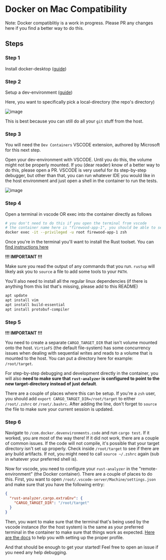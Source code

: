# Docker on Mac Compatibility

Note:
Docker compatiblitiy is a work in progress. Please PR any changes here if you find a better way to do this.

## Steps

### Step 1

Install docker-desktop ([guide](https://docs.docker.com/desktop/install/mac-install/))

### Step 2

Setup a dev-environment ([guide](https://docs.docker.com/desktop/dev-environments/set-up/#set-up-a-dev-environment))

Here, you want to specifically pick a local-directory (the repo's directory)

![image](https://github.com/ava-labs/firewood/assets/3286504/83d6b66d-19e3-4b59-bc73-f67cf68d7329)

This is best because you can still do all your `git` stuff from the host.

### Step 3

You will need the `Dev Containers` VSCODE extension, authored by Microsoft for this next step.

Open your dev-environment with VSCODE. Until you do this, the volume might not be properly mounted. If you (dear reader) know of a better way to do this, please open a PR. VSCODE is very useful for its step-by-step debugger, but other than that, you can run whatever IDE you would like in the host environment and just open a shell in the container to run the tests.

![image](https://github.com/ava-labs/firewood/assets/3286504/88c981cb-42b9-4b99-acec-fbca31cca652)

### Step 4

Open a terminal in vscode OR exec into the container directly as follows

```sh
# you don't need to do this if you open the terminal from vscode
# the container name here is "firewood-app-1", you should be able to see this in docker-desktop
docker exec -it --privileged -u root firewood-app-1 zsh
```

Once you're in the terminal you'll want to install the Rust toolset. You can [find instructions here](https://rustup.rs/)

**!!! IMPORTANT !!!**

Make sure you read the output of any commands that you run. `rustup` will likely ask you to `source` a file to add some tools to your `PATH`.

You'll also need to install all the regular linux dependencies (if there is anything from this list that's missing, please add to this README)

```sh
apt update
apt install vim
apt install build-essential
apt install protobuf-compiler
```

### Step 5

**!!! IMPORTANT !!!**

You need to create a separate `CARGO_TARGET_DIR` that isn't volume mounted onto the host. `VirtioFS` (the default file-system) has some concurrency issues when dealing with sequential writes and reads to a volume that is mounted to the host. You can put a directory here for example: `/root/target`.

For step-by-step debugging and development directly in the container, you will also **need to make sure that `rust-analyzer` is configured to point to the new target-directory instead of just default**.

There are a couple of places where this can be setup. If you're a `zsh` user, you should add `export CARGO_TARGET_DIR=/root/target` to either `/root/.zshrc` or `/root/.bashrc`.
After adding the line, don't forget to `source` the file to make sure your current session is updated.

### Step 6

Navigate to `/com.docker.devenvironments.code` and run `cargo test`. If it worked, you are most of the way there! If it did not work, there are a couple of common issues. If the code will not compile, it's possible that your target directory isn't set up properly. Check inside `/root/target` to see if there are any build artifacts. If not, you might need to call `source ~/.zshrc` again (sub in whatever your preferred shell is).

Now for vscode, you need to configure your `rust-analyzer` in the "remote-environment" (the Docker container). There are a couple of places to do this. First, you want to open `/root/.vscode-server/Machine/settings.json` and make sure that you have the following entry:

```json
{
  "rust-analyzer.cargo.extraEnv": {
    "CARGO_TARGET_DIR": "/root/target"
  }
}
```

Then, you want to make sure that the terminal that's being used by the vscode instance (for the host system) is the same as your preferred terminal in the container to make sure that things work as expected. [Here are the docs](https://code.visualstudio.com/docs/terminal/profiles) to help you with setting up the proper profile.

And that should be enough to get your started! Feel free to open an issue if you need any help debugging.

